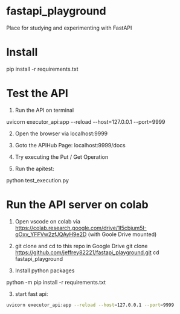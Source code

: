 # fastapi_playground
Place for studying and experimenting with FastAPI

# Install 

pip install -r requirements.txt


# Test the API

1) Run the API on terminal 

uvicorn executor_api:app --reload --host=127.0.0.1 --port=9999

2) Open the browser via localhost:9999

3) Goto the APIHub Page: localhost:9999/docs

4) Try executing the Put / Get Operation 

5) Run the apitest: 

python test_execution.py

# Run the API server on colab 

1) Open vscode on colab via https://colab.research.google.com/drive/1l5cbjum5I-qOxv_YFFVw2zfJQAyH9e2D (with Goole Drive mounted)

2) git clone and cd to this repo in Google Drive 
git clone https://github.com/jeffrey82221/fastapi_playground.git
cd fastapi_playground

3) Install python packages

python -m pip install -r requirements.txt

3) start fast api:
```bash
uvicorn executor_api:app --reload --host=127.0.0.1 --port=9999
```